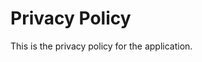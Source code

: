 <html>
<head><title>Privacy Policy</title></head>
<body>
    <h1>Privacy Policy</h1>
    <p>This is the privacy policy for the application.</p>
</body>
</html>
